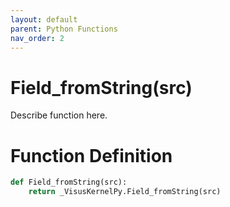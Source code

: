 ```yaml
---
layout: default
parent: Python Functions
nav_order: 2
---
```


# Field_fromString(src)

Describe function here.

# Function Definition

```python
def Field_fromString(src):
    return _VisusKernelPy.Field_fromString(src)
```